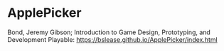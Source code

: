 # ApplePicker
 
Bond, Jeremy Gibson; Introduction to Game Design, Prototyping, and Development
Playable: https://bslease.github.io/ApplePicker/index.html
